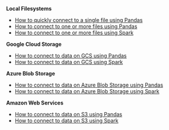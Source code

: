 **Local Filesystems**
- [How to quickly connect to a single file using Pandas](/docs/guides/connecting_to_your_data/fluent/filesystem/how_to_quickly_connect_to_a_single_file_with_pandas)
- [How to connect to one or more files using Pandas](/docs/guides/connecting_to_your_data/fluent/filesystem/how_to_connect_to_one_or_more_files_using_pandas)
- [How to connect to one or more files using Spark](/docs/guides/connecting_to_your_data/fluent/filesystem/how_to_connect_to_one_or_more_files_using_spark)

**Google Cloud Storage**
- [How to connect to data on GCS using Pandas](/docs/guides/connecting_to_your_data/fluent/cloud/how_to_connect_to_data_on_gcs_using_pandas)
- [How to connect to data on GCS using Spark](/docs/guides/connecting_to_your_data/fluent/cloud/how_to_connect_to_data_on_gcs_using_spark)

**Azure Blob Storage**
- [How to connect to data on Azure Blob Storage using Pandas](/docs/guides/connecting_to_your_data/fluent/cloud/how_to_connect_to_data_on_azure_blob_storage_using_pandas)
- [How to connect to data on Azure Blob Storage using Spark](/docs/guides/connecting_to_your_data/fluent/cloud/how_to_connect_to_data_on_azure_blob_storage_using_spark)

**Amazon Web Services**
- [How to connect to data on S3 using Pandas](/docs/guides/connecting_to_your_data/fluent/cloud/how_to_connect_to_data_on_s3_using_pandas)
- [How to connect to data on S3 using Spark](/docs/guides/connecting_to_your_data/fluent/cloud/how_to_connect_to_data_on_s3_using_spark)
